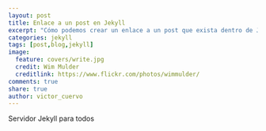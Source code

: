 ```yaml
---
layout: post
title: Enlace a un post en Jekyll
excerpt: "Cómo podemos crear un enlace a un post que exista dentro de Jekyll."
categories: jekyll
tags: [post,blog,jekyll]
image:
  feature: covers/write.jpg
  credit: Wim Mulder
  creditlink: https://www.flickr.com/photos/wimmulder/
comments: true
share: true
author: victor_cuervo
---
```


Servidor Jekyll para todos

[Jekyll]: {{site.url}}/jekyll/
